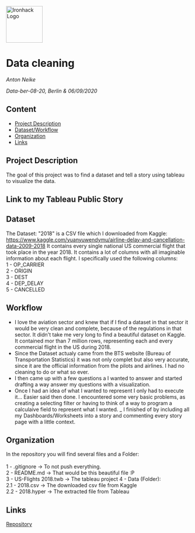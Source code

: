 <img src="https://bit.ly/2VnXWr2" alt="Ironhack Logo" width="100"/>

# Data cleaning
*Anton Neike*

*Data-ber-08-20, Berlin & 06/09/2020*

## Content
- [Project Description](#project-description)
- [Dataset/Workflow](#dataset/workflow)
- [Organization](#organization)
- [Links](#links)

## Project Description
The goal of this project was to find a dataset and tell a story using tableau to visualize the data.

## Link to my Tableau Public Story



## Dataset
The Dataset: "2018" is a CSV file which I downloaded from Kaggle: https://www.kaggle.com/yuanyuwendymu/airline-delay-and-cancellation-data-2009-2018
It contains every single national US commercial flight that took place in the year 2018. It contains a lot of columns with all imaginable information about each flight. I specifically used the following columns: <br>
1 - OP_CARRIER<br>
2 - ORIGIN<br>
3 - DEST<br>
4 - DEP_DELAY<br>
5 - CANCELLED<br>

## Workflow

- I love the aviation sector and knew that if I find a dataset in that sector it would be very clean and complete, because of the regulations in that sector. It didn't take me very long to find a beautiful dataset on Kaggle. It contained mor than 7 million rows, representing each and every commercial flight in the US during 2018.
- Since the Dataset actualy came from the BTS website (Bureau of Transportation Statistics) it was not only complet but also very accurate, since it are the official information from the pilots and airlines. I had no cleaning to do or what so ever.
- I then came up with a few questions a I wanted to answer and started drafting a way answer my questions with a visualization.
- Once I had an idea of what I wanted to represent I only had to execute it... Easier said then done. I encountered some very basic problems, as creating a selecting filter or having to think of a way to program a calculaive field to represent what I wanted.
_ I finished of by including all my Dashboards/Worksheets into a story and commenting every story page with a little context.

## Organization
In the repository you will find several files and a Folder:<br>
<br>
1 - .gitignore -> To not push everything.<br>
2 - README.md -> That would be this beautiful file :P<br>
3 - US-Flights 2018.twb -> The tableau project
4 - Data (Folder):<br>
    2.1 - 2018.csv -> The downloaded csv file from Kaggle<br>
    2.2 - 2018.hyper -> The extracted file from Tableau <br>
## Links
[Repository](https://github.com/fctonio/Tableau-US-Commercial-Flights-2018)
